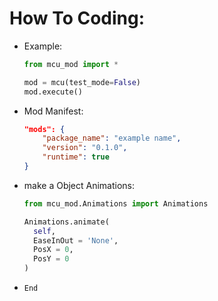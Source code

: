 # How To Coding:
- Example:
  ``` python
  from mcu_mod import *

  mod = mcu(test_mode=False)
  mod.execute()
  ```
- Mod Manifest:
  ``` json
  "mods": {
      "package_name": "example name",
      "version": "0.1.0",
      "runtime": true
  }
- make a Object Animations:
  ``` python
  from mcu_mod.Animations import Animations

  Animations.animate(
    self,
    EaseInOut = 'None',
    PosX = 0,
    PosY = 0
  )
  ```

- ``` End ```
     
    


